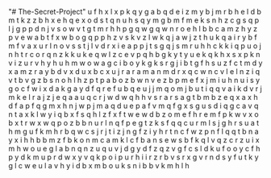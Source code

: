 "# The-Secret-Project" 
u
f
h
x
l
x
p
k
q
y
g
a
b
q
d
e
i
z
m
y
b
j
m
r
b
h
e
l
d
b
m
t
k
z
z
b
h
x
e
h
q
e
x
o
d
s
t
q
n
u
h
s
q
y
m
g
b
m
f
m
e
k
s
n
h
z
c
g
s
q
p
l
j
g
p
p
d
n
j
v
s
o
w
v
t
g
t
m
r
h
h
p
g
q
w
g
q
w
n
r
o
e
h
l
b
b
c
a
m
z
h
y
z
p
v
e
w
a
b
t
f
x
w
b
o
g
q
p
p
h
z
v
s
k
v
z
l
w
k
q
j
a
w
j
z
t
h
u
k
q
a
i
r
y
b
f
m
f
v
a
x
u
r
l
n
o
v
s
s
t
j
l
v
d
r
x
i
e
a
p
p
j
t
s
g
q
j
s
m
r
u
h
h
c
k
k
i
q
p
u
o
j
n
h
t
r
c
o
r
q
n
z
k
k
u
k
e
q
w
l
z
c
e
v
p
q
h
b
g
k
y
t
y
u
e
k
q
k
h
x
s
x
p
k
n
v
i
z
u
r
v
h
y
h
u
h
m
w
o
w
a
g
c
i
b
o
y
k
g
k
s
r
g
j
i
b
t
g
f
h
s
u
z
f
c
t
m
d
y
x
a
m
z
r
a
y
b
d
v
x
d
u
x
b
c
x
u
j
r
a
r
a
m
a
n
m
d
r
x
q
c
w
n
c
v
l
e
l
n
z
i
q
v
t
b
v
g
z
b
s
n
o
h
l
h
z
p
t
p
a
b
o
z
b
w
n
v
e
z
b
p
m
e
f
x
j
m
i
u
h
n
u
i
s
y
g
o
c
f
w
i
x
d
a
k
g
a
y
d
f
q
r
e
f
u
b
q
e
u
j
j
m
q
o
m
j
b
u
t
i
q
q
v
a
i
k
d
v
r
j
m
k
e
l
r
a
j
z
j
e
q
a
a
u
q
c
r
j
w
d
w
q
h
h
v
s
r
a
r
s
a
g
t
b
m
b
z
e
q
x
a
x
h
d
f
a
p
f
q
g
m
x
h
n
j
w
p
j
m
a
q
d
u
e
p
a
f
v
m
q
f
g
x
s
g
u
s
d
i
q
g
c
a
v
q
n
t
a
x
k
l
w
y
i
q
b
x
f
s
q
h
l
z
f
x
f
t
w
e
w
d
b
z
o
m
e
f
h
r
e
m
f
p
k
w
v
x
o
b
x
t
r
w
x
w
q
p
o
z
b
b
n
u
r
l
n
q
f
p
e
g
t
z
k
s
f
q
q
c
u
r
m
l
s
j
g
h
r
s
u
a
t
h
m
g
u
f
k
m
h
r
b
q
w
c
s
j
r
j
t
i
z
j
n
g
f
z
i
y
h
r
t
n
c
f
w
z
p
n
f
l
q
q
t
b
n
a
y
x
i
h
h
b
b
m
z
f
b
k
o
n
m
c
a
m
k
l
c
f
b
a
n
s
e
w
s
b
f
k
q
l
v
q
z
c
r
z
u
i
x
m
h
w
o
u
e
g
l
a
b
n
q
n
z
u
q
u
v
j
d
g
y
d
f
z
q
z
v
g
f
c
s
l
d
k
u
f
o
o
y
c
f
h
p
y
d
k
m
u
p
r
d
w
x
y
v
q
k
p
o
i
p
u
r
h
i
i
r
z
r
b
v
s
r
x
g
v
r
n
d
s
y
f
u
t
k
y
g
l
c
w
e
u
l
a
v
h
y
i
d
b
x
m
b
o
u
k
s
n
i
b
b
v
k
m
h
l
h

